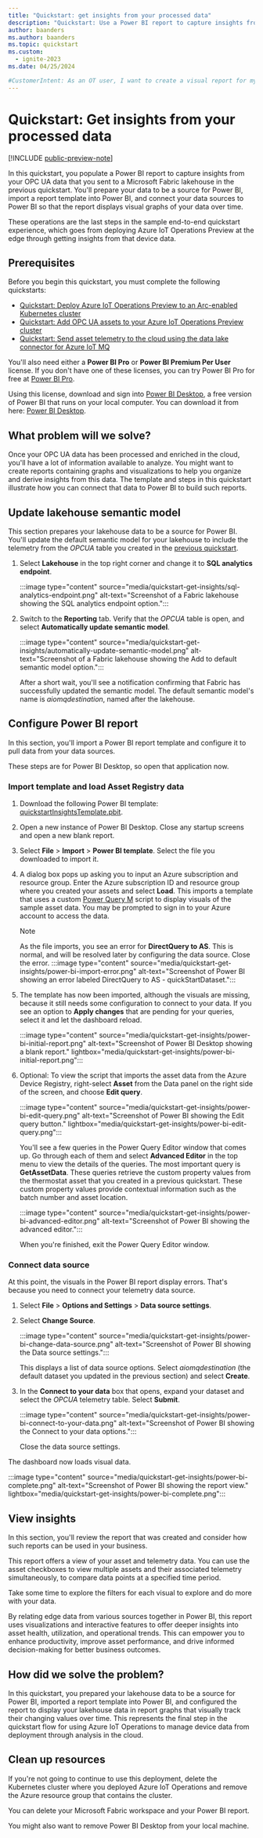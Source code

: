 ```yaml
---
title: "Quickstart: get insights from your processed data"
description: "Quickstart: Use a Power BI report to capture insights from your OPC UA data you sent to the Microsoft Fabric OneLake lakehouse."
author: baanders
ms.author: baanders
ms.topic: quickstart
ms.custom:
  - ignite-2023
ms.date: 04/25/2024

#CustomerIntent: As an OT user, I want to create a visual report for my processed OPC UA data that I can use to analyze and derive insights from it.
---
```


# Quickstart: Get insights from your processed data

[!INCLUDE [public-preview-note](../includes/public-preview-note.md)]

In this quickstart, you populate a Power BI report to capture insights from your OPC UA data that you sent to a Microsoft Fabric lakehouse in the previous quickstart. You'll prepare your data to be a source for Power BI, import a report template into Power BI, and connect your data sources to Power BI so that the report displays visual graphs of your data over time.

These operations are the last steps in the sample end-to-end quickstart experience, which goes from deploying Azure IoT Operations Preview at the edge through getting insights from that device data. 

## Prerequisites

Before you begin this quickstart, you must complete the following quickstarts:

- [Quickstart: Deploy Azure IoT Operations Preview to an Arc-enabled Kubernetes cluster](quickstart-deploy.md)
- [Quickstart: Add OPC UA assets to your Azure IoT Operations Preview cluster](quickstart-add-assets.md)
- [Quickstart: Send asset telemetry to the cloud using the data lake connector for Azure IoT MQ](quickstart-upload-telemetry-to-cloud.md)

You'll also need either a **Power BI Pro** or **Power BI Premium Per User** license. If you don't have one of these licenses, you can try Power BI Pro for free at [Power BI Pro](https://powerbi.microsoft.com/power-bi-pro/).

Using this license, download and sign into [Power BI Desktop](/power-bi/fundamentals/desktop-what-is-desktop), a free version of Power BI that runs on your local computer. You can download it from here: [Power BI Desktop](https://www.microsoft.com/download/details.aspx?id=58494).

## What problem will we solve?

Once your OPC UA data has been processed and enriched in the cloud, you'll have a lot of information available to analyze. You might want to create reports containing graphs and visualizations to help you organize and derive insights from this data. The template and steps in this quickstart illustrate how you can connect that data to Power BI to build such reports.

## Update lakehouse semantic model

This section prepares your lakehouse data to be a source for Power BI. You'll update the default semantic model for your lakehouse to include the telemetry from the *OPCUA* table you created in the [previous quickstart](quickstart-upload-telemetry-to-cloud.md).

1. Select **Lakehouse** in the top right corner and change it to **SQL analytics endpoint**.

    :::image type="content" source="media/quickstart-get-insights/sql-analytics-endpoint.png" alt-text="Screenshot of a Fabric lakehouse showing the SQL analytics endpoint option.":::

1. Switch to the **Reporting** tab. Verify that the *OPCUA* table is open, and select **Automatically update semantic model**.

    :::image type="content" source="media/quickstart-get-insights/automatically-update-semantic-model.png" alt-text="Screenshot of a Fabric lakehouse showing the Add to default semantic model option.":::

    After a short wait, you'll see a notification confirming that Fabric has successfully updated the semantic model. The default semantic model's name is *aiomqdestination*, named after the lakehouse.

## Configure Power BI report

In this section, you'll import a Power BI report template and configure it to pull data from your data sources.

These steps are for Power BI Desktop, so open that application now.

### Import template and load Asset Registry data

1. Download the following Power BI template: [quickstartInsightsTemplate.pbit](https://github.com/Azure-Samples/explore-iot-operations/raw/main/samples/dashboard/quickstartInsightsTemplate.pbit).
1. Open a new instance of Power BI Desktop. Close any startup screens and open a new blank report.
1. Select **File** > **Import** > **Power BI template**. Select the file you downloaded to import it.
1. A dialog box pops up asking you to input an Azure subscription and resource group. Enter the Azure subscription ID and resource group where you created your assets and select **Load**. This imports a template that uses a custom [Power Query M](/powerquery-m/) script to display visuals of the sample asset data. You may be prompted to sign in to your Azure account to access the data.

    >[!NOTE]
    >As the file imports, you see an error for **DirectQuery to AS**. This is normal, and will be resolved later by configuring the data source. Close the error.
    >:::image type="content" source="media/quickstart-get-insights/power-bi-import-error.png" alt-text="Screenshot of Power BI showing an error labeled DirectQuery to AS - quickStartDataset.":::

1. The template has now been imported, although the visuals are missing, because it still needs some configuration to connect to your data. If you see an option to **Apply changes** that are pending for your queries, select it and let the dashboard reload.

    :::image type="content" source="media/quickstart-get-insights/power-bi-initial-report.png" alt-text="Screenshot of Power BI Desktop showing a blank report." lightbox="media/quickstart-get-insights/power-bi-initial-report.png":::

1. Optional: To view the script that imports the asset data from the Azure Device Registry, right-select **Asset** from the Data panel on the right side of the screen, and choose **Edit query**.

    :::image type="content" source="media/quickstart-get-insights/power-bi-edit-query.png" alt-text="Screenshot of Power BI showing the Edit query button." lightbox="media/quickstart-get-insights/power-bi-edit-query.png":::
    
    You'll see a few queries in the Power Query Editor window that comes up. Go through each of them and select **Advanced Editor** in the top menu to view the details of the queries. The most important query is **GetAssetData**. These queries retrieve the custom property values from the thermostat asset that you created in a previous quickstart. These custom property values provide contextual information such as the batch number and asset location.
    
    :::image type="content" source="media/quickstart-get-insights/power-bi-advanced-editor.png" alt-text="Screenshot of Power BI showing the advanced editor.":::
    
    When you're finished, exit the Power Query Editor window.

### Connect data source

At this point, the visuals in the Power BI report display errors. That's because you need to connect your telemetry data source.

1. Select **File** > **Options and Settings** > **Data source settings**.  
1. Select **Change Source**. 

    :::image type="content" source="media/quickstart-get-insights/power-bi-change-data-source.png" alt-text="Screenshot of Power BI showing the Data source settings.":::

    This displays a list of data source options. Select *aiomqdestination* (the default dataset you updated in the previous section) and select **Create**.

1. In the **Connect to your data** box that opens, expand your dataset and select the *OPCUA* telemetry table. Select **Submit**.

    :::image type="content" source="media/quickstart-get-insights/power-bi-connect-to-your-data.png" alt-text="Screenshot of Power BI showing the Connect to your data options.":::

    Close the data source settings.

The dashboard now loads visual data.

:::image type="content" source="media/quickstart-get-insights/power-bi-complete.png" alt-text="Screenshot of Power BI showing the report view." lightbox="media/quickstart-get-insights/power-bi-complete.png":::

## View insights

In this section, you'll review the report that was created and consider how such reports can be used in your business.

This report offers a view of your asset and telemetry data. You can use the asset checkboxes to view multiple assets and their associated telemetry simultaneously, to compare data points at a specified time period.

Take some time to explore the filters for each visual to explore and do more with your data.

By relating edge data from various sources together in Power BI, this report uses visualizations and interactive features to offer deeper insights into asset health, utilization, and operational trends. This can empower you to enhance productivity, improve asset performance, and drive informed decision-making for better business outcomes.

## How did we solve the problem?

In this quickstart, you prepared your lakehouse data to be a source for Power BI, imported a report template into Power BI, and configured the report to display your lakehouse data in report graphs that visually track their changing values over time. This represents the final step in the quickstart flow for using Azure IoT Operations to manage device data from deployment through analysis in the cloud.

## Clean up resources

If you're not going to continue to use this deployment, delete the Kubernetes cluster where you deployed Azure IoT Operations and remove the Azure resource group that contains the cluster.

You can delete your Microsoft Fabric workspace and your Power BI report.

You might also want to remove Power BI Desktop from your local machine.
